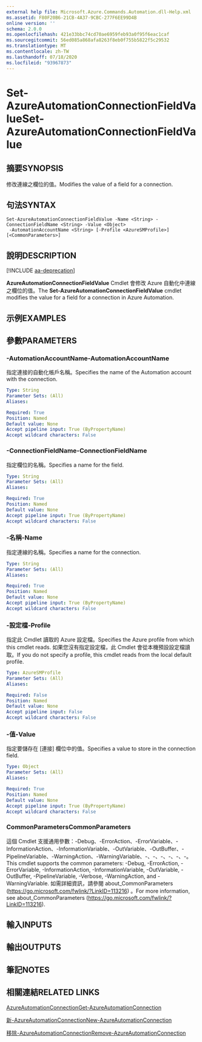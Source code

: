 ```yaml
---
external help file: Microsoft.Azure.Commands.Automation.dll-Help.xml
ms.assetid: F80F20B6-21CB-4A37-9CBC-277F6EE99D4B
online version: ''
schema: 2.0.0
ms.openlocfilehash: 421e33bbc74cd70ae6959feb93a0f95f6eac1caf
ms.sourcegitcommit: 56ed085a868afa8263f8eb0f755b5822f5c29532
ms.translationtype: MT
ms.contentlocale: zh-TW
ms.lasthandoff: 07/18/2020
ms.locfileid: "93967873"
---
```

# <span data-ttu-id="1ae19-101">Set-AzureAutomationConnectionFieldValue</span><span class="sxs-lookup"><span data-stu-id="1ae19-101">Set-AzureAutomationConnectionFieldValue</span></span>

## <span data-ttu-id="1ae19-102">摘要</span><span class="sxs-lookup"><span data-stu-id="1ae19-102">SYNOPSIS</span></span>

<span data-ttu-id="1ae19-103">修改連線之欄位的值。</span><span class="sxs-lookup"><span data-stu-id="1ae19-103">Modifies the value of a field for a connection.</span></span>

## <span data-ttu-id="1ae19-104">句法</span><span class="sxs-lookup"><span data-stu-id="1ae19-104">SYNTAX</span></span>

```
Set-AzureAutomationConnectionFieldValue -Name <String> -ConnectionFieldName <String> -Value <Object>
 -AutomationAccountName <String> [-Profile <AzureSMProfile>] [<CommonParameters>]
```

## <span data-ttu-id="1ae19-105">說明</span><span class="sxs-lookup"><span data-stu-id="1ae19-105">DESCRIPTION</span></span>

[!INCLUDE [aa-deprecation](../include/aa-deprecation.md)]

<span data-ttu-id="1ae19-106">**AzureAutomationConnectionFieldValue** Cmdlet 會修改 Azure 自動化中連線之欄位的值。</span><span class="sxs-lookup"><span data-stu-id="1ae19-106">The **Set-AzureAutomationConnectionFieldValue** cmdlet modifies the value for a field for a connection in Azure Automation.</span></span>

## <span data-ttu-id="1ae19-107">示例</span><span class="sxs-lookup"><span data-stu-id="1ae19-107">EXAMPLES</span></span>

## <span data-ttu-id="1ae19-108">參數</span><span class="sxs-lookup"><span data-stu-id="1ae19-108">PARAMETERS</span></span>

### <span data-ttu-id="1ae19-109">-AutomationAccountName</span><span class="sxs-lookup"><span data-stu-id="1ae19-109">-AutomationAccountName</span></span>
<span data-ttu-id="1ae19-110">指定連接的自動化帳戶名稱。</span><span class="sxs-lookup"><span data-stu-id="1ae19-110">Specifies the name of the Automation account with the connection.</span></span>

```yaml
Type: String
Parameter Sets: (All)
Aliases: 

Required: True
Position: Named
Default value: None
Accept pipeline input: True (ByPropertyName)
Accept wildcard characters: False
```

### <span data-ttu-id="1ae19-111">-ConnectionFieldName</span><span class="sxs-lookup"><span data-stu-id="1ae19-111">-ConnectionFieldName</span></span>
<span data-ttu-id="1ae19-112">指定欄位的名稱。</span><span class="sxs-lookup"><span data-stu-id="1ae19-112">Specifies a name for the field.</span></span>

```yaml
Type: String
Parameter Sets: (All)
Aliases: 

Required: True
Position: Named
Default value: None
Accept pipeline input: True (ByPropertyName)
Accept wildcard characters: False
```

### <span data-ttu-id="1ae19-113">-名稱</span><span class="sxs-lookup"><span data-stu-id="1ae19-113">-Name</span></span>
<span data-ttu-id="1ae19-114">指定連線的名稱。</span><span class="sxs-lookup"><span data-stu-id="1ae19-114">Specifies a name for the connection.</span></span>

```yaml
Type: String
Parameter Sets: (All)
Aliases: 

Required: True
Position: Named
Default value: None
Accept pipeline input: True (ByPropertyName)
Accept wildcard characters: False
```

### <span data-ttu-id="1ae19-115">-設定檔</span><span class="sxs-lookup"><span data-stu-id="1ae19-115">-Profile</span></span>
<span data-ttu-id="1ae19-116">指定此 Cmdlet 讀取的 Azure 設定檔。</span><span class="sxs-lookup"><span data-stu-id="1ae19-116">Specifies the Azure profile from which this cmdlet reads.</span></span>
<span data-ttu-id="1ae19-117">如果您沒有指定設定檔，此 Cmdlet 會從本機預設設定檔讀取。</span><span class="sxs-lookup"><span data-stu-id="1ae19-117">If you do not specify a profile, this cmdlet reads from the local default profile.</span></span>

```yaml
Type: AzureSMProfile
Parameter Sets: (All)
Aliases: 

Required: False
Position: Named
Default value: None
Accept pipeline input: False
Accept wildcard characters: False
```

### <span data-ttu-id="1ae19-118">-值</span><span class="sxs-lookup"><span data-stu-id="1ae19-118">-Value</span></span>
<span data-ttu-id="1ae19-119">指定要儲存在 [連接] 欄位中的值。</span><span class="sxs-lookup"><span data-stu-id="1ae19-119">Specifies a value to store in the connection field.</span></span>

```yaml
Type: Object
Parameter Sets: (All)
Aliases: 

Required: True
Position: Named
Default value: None
Accept pipeline input: True (ByPropertyName)
Accept wildcard characters: False
```

### <span data-ttu-id="1ae19-120">CommonParameters</span><span class="sxs-lookup"><span data-stu-id="1ae19-120">CommonParameters</span></span>
<span data-ttu-id="1ae19-121">這個 Cmdlet 支援通用參數：-Debug、-ErrorAction、-ErrorVariable、-InformationAction、-InformationVariable、-OutVariable、-OutBuffer、-PipelineVariable、-WarningAction、-WarningVariable、-、-、-、-、-、-。</span><span class="sxs-lookup"><span data-stu-id="1ae19-121">This cmdlet supports the common parameters: -Debug, -ErrorAction, -ErrorVariable, -InformationAction, -InformationVariable, -OutVariable, -OutBuffer, -PipelineVariable, -Verbose, -WarningAction, and -WarningVariable.</span></span> <span data-ttu-id="1ae19-122">如需詳細資訊，請參閱 about_CommonParameters (https://go.microsoft.com/fwlink/?LinkID=113216) 。</span><span class="sxs-lookup"><span data-stu-id="1ae19-122">For more information, see about_CommonParameters (https://go.microsoft.com/fwlink/?LinkID=113216).</span></span>

## <span data-ttu-id="1ae19-123">輸入</span><span class="sxs-lookup"><span data-stu-id="1ae19-123">INPUTS</span></span>

## <span data-ttu-id="1ae19-124">輸出</span><span class="sxs-lookup"><span data-stu-id="1ae19-124">OUTPUTS</span></span>

## <span data-ttu-id="1ae19-125">筆記</span><span class="sxs-lookup"><span data-stu-id="1ae19-125">NOTES</span></span>

## <span data-ttu-id="1ae19-126">相關連結</span><span class="sxs-lookup"><span data-stu-id="1ae19-126">RELATED LINKS</span></span>

[<span data-ttu-id="1ae19-127">AzureAutomationConnection</span><span class="sxs-lookup"><span data-stu-id="1ae19-127">Get-AzureAutomationConnection</span></span>](./Get-AzureAutomationConnection.md)

[<span data-ttu-id="1ae19-128">新-AzureAutomationConnection</span><span class="sxs-lookup"><span data-stu-id="1ae19-128">New-AzureAutomationConnection</span></span>](./New-AzureAutomationConnection.md)

[<span data-ttu-id="1ae19-129">移除-AzureAutomationConnection</span><span class="sxs-lookup"><span data-stu-id="1ae19-129">Remove-AzureAutomationConnection</span></span>](./Remove-AzureAutomationConnection.md)


